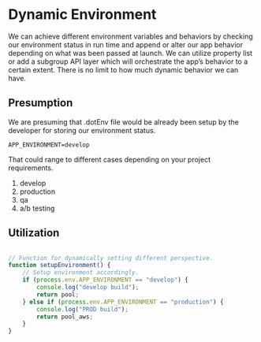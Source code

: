 # Dynamic Environment

We can achieve different environment variables and behaviors by checking our environment status in run time and append or alter our app behavior depending on what was been passed at launch. We can utilize property list or add a subgroup API layer which will orchestrate the app’s behavior to a certain extent. There is no limit to how much dynamic behavior we can have.

## Presumption
We are presuming that .dotEnv file would be already been setup by the developer for  storing our environment status.


```text
APP_ENVIRONMENT=develop
```
That could range to different cases depending on your project requirements.
1. develop
2. production
3. qa
4. a/b testing



## Utilization

```javascript

// Function for dynamically setting different perspective.
function setupEnvironment() {
	// Setup environment accordingly.
	if (process.env.APP_ENVIRONMENT == "develop") {
		console.log("develop build");
		return pool;
	} else if (process.env.APP_ENVIRONMENT == "production") {
		console.log("PROD build");
		return pool_aws;
	}
}


```
